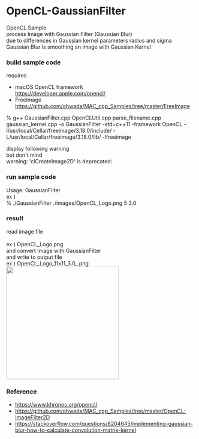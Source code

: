 OpenCL-GaussianFilter
===============

OpenCL Sample <br/>
process Image with Gaussian Filter (Gaussian Blur)  <br/>
due to differences in Gaussian kernel parameters radius and sigma <br/>
Gaussian Blur is  smoothing an image with Gaussian Kernel <br/>

### build sample code 
requires  <br/>
- macOS  OpenCL framework <br/>
https://developer.apple.com/opencl/ <br/>
- FreeImage <br/>
https://github.com/ohwada/MAC_cpp_Samples/tree/master/FreeImage <br/>

% g++ GaussianFilter.cpp OpenCLUtil.cpp parse_filename.cpp gaussian_kernel.cpp -o GaussianFilter -std=c++11 -framework OpenCL -I/usr/local/Cellar/freeimage/3.18.0/include/ -L/usr/local/Cellar/freeimage/3.18.0/lib/ -lfreeimage <br/>

display following warning  <br/>
but don't mind <br/>
warning: 'clCreateImage2D' is deprecated:  <br/>

### run sample code 
Usage:  GaussianFilter  <inputImageFile> <radius> <sigma> <br/>
ex ) <br/>
% ./GaussianFilter  ./images/OpenCL_Logo.png 5 3.0 <br/>

### result 
read image file <br/>  
ex ) OpenCL_Logo.png <br/>
and convert Image with GaussianFilter <br/>
and write to output file  <br/>
 ex ) OpenCL_Logo_11x11_3.0_.png <br/>
<image src="https://raw.githubusercontent.com/ohwada/MAC_cpp_Samples/master/OpenCL-GaussianFilter/result/OpenCL_Logo_11x11_3.0_.png" width="300" /><br/>

### Reference 
- https://www.khronos.org/opencl/
- https://github.com/ohwada/MAC_cpp_Samples/tree/master/OpenCL-ImageFilter2D
- https://stackoverflow.com/questions/8204645/implementing-gaussian-blur-how-to-calculate-convolution-matrix-kernel

